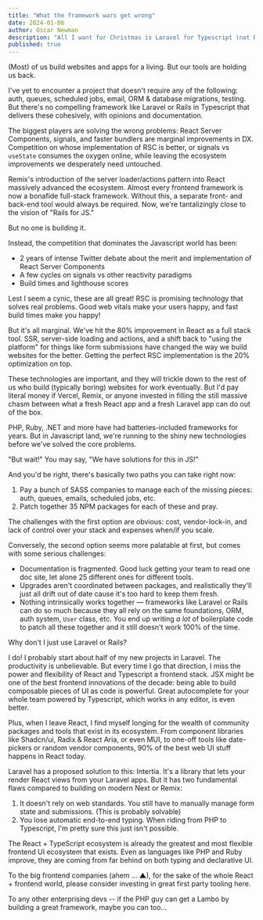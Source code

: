 ```yaml
---
title: "What the framework wars get wrong"
date: 2024-01-06
author: Oscar Newman
description: "All I want for Christmas is Laravel for Typescript (not RSC)."
published: true
---
```


(Most) of us build websites and apps for a living. But our tools are holding us back.

I've yet to encounter a project that doesn't require any of the following: auth, queues, scheduled jobs, email, ORM & database migrations, testing. But there's no compelling framework like Laravel or Rails in Typescript that delivers these cohesively, with opinions and documentation.

The biggest players are solving the wrong problems: React Server Components, signals, and faster bundlers are marginal improvements in DX. Competition on whose implementation of RSC is better, or signals vs `useState` consumes the oxygen online, while leaving the ecosystem improvements we desperately need untouched.

Remix's introduction of the server loader/actions pattern into React massively advanced the ecosystem. Almost every frontend framework is now a bonafide full-stack framework. Without this, a separate front- and back-end tool would always be required. Now, we're tantalizingly close to the vision of "Rails for JS."

But no one is building it.

Instead, the competition that dominates the Javascript world has been:

- 2 years of intense Twitter debate about the merit and implementation of React Server Components
- A few cycles on signals vs other reactivity paradigms
- Build times and lighthouse scores

Lest I seem a cynic, these are all great! RSC is promising technology that solves real problems. Good web vitals make your users happy, and fast build times make you happy!

But it's all marginal. We've hit the 80% improvement in React as a full stack tool. SSR, server-side loading and actions, and a shift back to "using the platform" for things like form submissions have changed the way we build websites for the better. Getting the perfect RSC implementation is the 20% optimization on top.

These technologies are important, and they will trickle down to the rest of us who build (typically boring) websites for work eventually. But I'd pay literal money if Vercel, Remix, or anyone invested in filling the still massive chasm between what a fresh React app and a fresh Laravel app can do out of the box.

PHP, Ruby, .NET and more have had batteries-included frameworks for years. But in Javascript land, we're running to the shiny new technologies before we've solved the core problems.

"But wait!" You may say, "We have solutions for this in JS!"

And you'd be right, there's basically two paths you can take right now:

1. Pay a bunch of SASS companies to manage each of the missing pieces: auth, queues, emails, scheduled jobs, etc.
2. Patch together 35 NPM packages for each of these and pray.

The challenges with the first option are obvious: cost, vendor-lock-in, and lack of control over your stack and expenses when/if you scale.

Conversely, the second option seems more palatable at first, but comes with some serious challenges:

- Documentation is fragmented. Good luck getting your team to read one doc site, let alone 25 different ones for different tools.
- Upgrades aren't coordinated between packages, and realistically they'll just all drift out of date cause it's too hard to keep them fresh.
- Nothing intrinsically works together — frameworks like Laravel or Rails can do so much because they all rely on the same foundations, ORM, auth system, `User` class, etc. You end up writing _a lot_ of boilerplate code to patch all these together and it still doesn't work 100% of the time.

Why don't I just use Laravel or Rails?

I do! I probably start about half of my new projects in Laravel. The productivity is unbelievable. But every time I go that direction, I miss the power and flexibility of React and Typescript a frontend stack. JSX might be one of the best frontend innovations of the decade: being able to build composable pieces of UI as code is powerful. Great autocomplete for your whole team powered by Typescript, which works in any editor, is even better.

Plus, when I leave React, I find myself longing for the wealth of community packages and tools that exist in its ecosystem. From component libraries like Shadcn/ui, Radix & React Aria, or even MUI, to one-off tools like date-pickers or random vendor components, 90% of the best web UI stuff happens in React today.

Laravel has a proposed solution to this: Intertia. It's a library that lets your render React views from your Laravel apps. But it has two fundamental flaws compared to building on modern Next or Remix:

1. It doesn't rely on web standards. You still have to manually manage form state and submissions. (This is probably solvable)
2. You lose automatic end-to-end typing. When riding from PHP to Typescript, I'm pretty sure this just isn't possible.

The React + TypeScript ecosystem is already the greatest and most flexible frontend UI ecosystem that exists. Even as languages like PHP and Ruby improve, they are coming from far behind on both typing and declarative UI.

To the big frontend companies (ahem ... ▲), for the sake of the whole React + frontend world, please consider investing in great first party tooling here.

To any other enterprising devs -- if the PHP guy can get a Lambo by building a great framework, maybe you can too...
